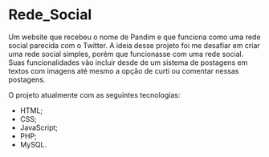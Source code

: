# Rede_Social

Um website que recebeu o nome de Pandim e que funciona como uma rede social parecida com o Twitter. A ideia desse projeto foi me desafiar em criar uma rede social simples, porém que funcionasse com uma rede social. Suas funcionalidades vão incluir desde de um sistema de postagens em textos com imagens até mesmo a opção de curti ou comentar nessas postagens.

O projeto atualmente com as seguintes tecnologias:
- HTML;
- CSS;
- JavaScript;
- PHP;
- MySQL.
